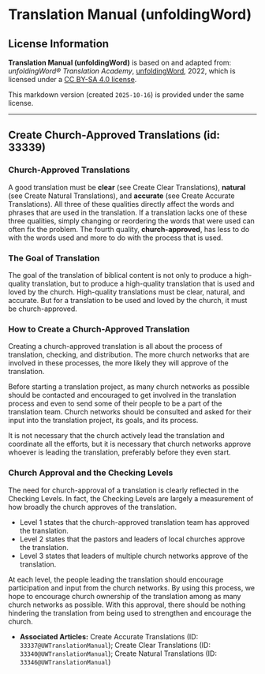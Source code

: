 # Translation Manual (unfoldingWord)

## License Information

**Translation Manual (unfoldingWord)** is based on and adapted from: _unfoldingWord® Translation Academy_, [unfoldingWord](https://unfoldingword.org/utw), 2022, which is licensed under a [CC BY-SA 4.0 license](https://creativecommons.org/licenses/by-sa/4.0/legalcode.en).

This markdown version (created `2025-10-16`) is provided under the same license.



--------------------------------

## Create Church-Approved Translations (id: 33339)

### Church\-Approved Translations

A good translation must be **clear** (see Create Clear Translations), **natural** (see Create Natural Translations), and **accurate** (see Create Accurate Translations). All three of these qualities directly affect the words and phrases that are used in the translation. If a translation lacks one of these three qualities, simply changing or reordering the words that were used can often fix the problem. The fourth quality, **church\-approved**, has less to do with the words used and more to do with the process that is used.

### The Goal of Translation

The goal of the translation of biblical content is not only to produce a high\-quality translation, but to produce a high\-quality translation that is used and loved by the church. High\-quality translations must be clear, natural, and accurate. But for a translation to be used and loved by the church, it must be church\-approved.

### How to Create a Church\-Approved Translation

Creating a church\-approved translation is all about the process of translation, checking, and distribution. The more church networks that are involved in these processes, the more likely they will approve of the translation.

Before starting a translation project, as many church networks as possible should be contacted and encouraged to get involved in the translation process and even to send some of their people to be a part of the translation team. Church networks should be consulted and asked for their input into the translation project, its goals, and its process.

It is not necessary that the church actively lead the translation and coordinate all the efforts, but it is necessary that church networks approve whoever is leading the translation, preferably before they even start.

### Church Approval and the Checking Levels

The need for church\-approval of a translation is clearly reflected in the Checking Levels. In fact, the Checking Levels are largely a measurement of how broadly the church approves of the translation.

* Level 1 states that the church\-approved translation team has approved the translation.
* Level 2 states that the pastors and leaders of local churches approve the translation.
* Level 3 states that leaders of multiple church networks approve of the translation.

At each level, the people leading the translation should encourage participation and input from the church networks. By using this process, we hope to encourage church ownership of the translation among as many church networks as possible. With this approval, there should be nothing hindering the translation from being used to strengthen and encourage the church.

* **Associated Articles:** Create Accurate Translations (ID: `33337@UWTranslationManual`); Create Clear Translations (ID: `33340@UWTranslationManual`); Create Natural Translations (ID: `33346@UWTranslationManual`)

